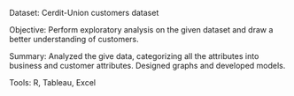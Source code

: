 Dataset: Cerdit-Union customers dataset 

Objective: Perform exploratory analysis on the given dataset and draw a better understanding of customers. 

Summary: Analyzed the give data, categorizing all the attributes into business and customer attributes. Designed graphs and developed models.

Tools: R, Tableau, Excel 

